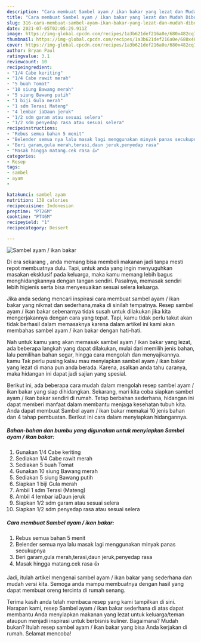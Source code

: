 ```yaml
---
description: "Cara membuat Sambel ayam / ikan bakar yang lezat dan Mudah Dibuat"
title: "Cara membuat Sambel ayam / ikan bakar yang lezat dan Mudah Dibuat"
slug: 316-cara-membuat-sambel-ayam-ikan-bakar-yang-lezat-dan-mudah-dibuat
date: 2021-07-05T02:05:29.911Z
image: https://img-global.cpcdn.com/recipes/1a3b621def216a0e/680x482cq70/sambel-ayam-ikan-bakar-foto-resep-utama.jpg
thumbnail: https://img-global.cpcdn.com/recipes/1a3b621def216a0e/680x482cq70/sambel-ayam-ikan-bakar-foto-resep-utama.jpg
cover: https://img-global.cpcdn.com/recipes/1a3b621def216a0e/680x482cq70/sambel-ayam-ikan-bakar-foto-resep-utama.jpg
author: Bryan Paul
ratingvalue: 3.1
reviewcount: 10
recipeingredient:
- "1/4 Cabe keriting"
- "1/4 Cabe rawit merah"
- "5 buah Tomat"
- "10 siung Bawang merah"
- "5 siung Bawang putih"
- "1 biji Gula merah"
- "1 sdm Terasi Mateng"
- "4 lembar iaDaun jeruk"
- "1/2 sdm garam atau sesuai selera"
- "1/2 sdm penyedap rasa atau sesuai selera"
recipeinstructions:
- "Rebus semua bahan 5 menit"
- "Belender semua nya lalu masak lagi menggunakan minyak panas secukupnya"
- "Beri garam,gula merah,terasi,daun jeruk,penyedap rasa"
- "Masak hingga matang.cek rasa 👍"
categories:
- Resep
tags:
- sambel
- ayam
- 

katakunci: sambel ayam  
nutrition: 138 calories
recipecuisine: Indonesian
preptime: "PT26M"
cooktime: "PT46M"
recipeyield: "1"
recipecategory: Dessert

---
```



![Sambel ayam / ikan bakar](https://img-global.cpcdn.com/recipes/1a3b621def216a0e/680x482cq70/sambel-ayam-ikan-bakar-foto-resep-utama.jpg)

Di era  sekarang , anda memang bisa membeli makanan jadi tanpa mesti repot membuatnya dulu. Tapi, untuk anda yang ingin menyuguhkan masakan eksklusif pada keluarga, maka kamu memang lebih bagus menghidangkannya dengan tangan sendiri. Pasalnya, memasak sendiri lebih higienis serta bisa menyesuaikan sesuai selera keluarga.

Jika anda sedang mencari inspirasi cara membuat sambel ayam / ikan bakar yang nikmat dan sederhana,maka di sinilah tempatnya. Resep sambel ayam / ikan bakar  sebenarnya tidak susah untuk dilakukan jika kita mengerjakannya dengan cara yang tepat. Tapi, kamu tidak perlu takut akan tidak berhasil dalam memasaknya 
karena dalam artikel ini kami akan membahas sambel ayam / ikan bakar dengan hati-hati.  



Nah untuk kamu yang akan memasak sambel ayam / ikan bakar yang lezat, ada beberapa langkah yang dapat dilakukan, mulai dari memilih jenis bahan, lalu pemilihan bahan segar, hingga cara mengolah dan menyajikannya. kamu Tak perlu pusing kalau mau menyiapkan sambel ayam / ikan bakar yang lezat di mana pun anda berada. Karena, asalkan anda  tahu caranya, maka hidangan ini dapat jadi sajian yang spesial.

Berikut ini, ada beberapa cara mudah dalam mengolah resep sambel ayam / ikan bakar yang siap dihidangkan. Sekarang, mari kita coba siapkan sambel ayam / ikan bakar sendiri di rumah. Tetap berbahan sederhana, hidangan ini dapat memberi manfaat dalam membantu menjaga kesehatan tubuh kita. Anda dapat membuat Sambel ayam / ikan bakar memakai 10 jenis bahan dan 4 tahap pembuatan. Berikut ini cara dalam menyiapkan hidangannya.

<!--inarticleads1-->

##### Bahan-bahan dan bumbu yang digunakan untuk menyiapkan Sambel ayam / ikan bakar:

1. Gunakan 1/4 Cabe keriting
1. Sediakan 1/4 Cabe rawit merah
1. Sediakan 5 buah Tomat
1. Gunakan 10 siung Bawang merah
1. Sediakan 5 siung Bawang putih
1. Siapkan 1 biji Gula merah
1. Ambil 1 sdm Terasi (Mateng)
1. Ambil 4 lembar iaDaun jeruk
1. Siapkan 1/2 sdm garam atau sesuai selera
1. Siapkan 1/2 sdm penyedap rasa atau sesuai selera




<!--inarticleads2-->

##### Cara membuat Sambel ayam / ikan bakar:

1. Rebus semua bahan 5 menit
1. Belender semua nya lalu masak lagi menggunakan minyak panas secukupnya
1. Beri garam,gula merah,terasi,daun jeruk,penyedap rasa
1. Masak hingga matang.cek rasa 👍




Jadi, itulah artikel mengenai  sambel ayam / ikan bakar  yang sederhana dan mudah versi kita. Semoga anda mampu membuatnya dengan hasil yang dapat membuat oreng tercinta di rumah senang. 

Terima kasih anda telah membaca resep yang kami tampilkan di sini. Harapan kami, resep  Sambel ayam / ikan bakar sederhana di atas dapat membantu Anda menyiapkan makanan yang lezat untuk keluarga/teman ataupun menjadi inspirasi untuk berbisnis kuliner. Bagaimana? Mudah bukan? Itulah resep sambel ayam / ikan bakar yang bisa Anda kerjakan di rumah. Selamat mencoba!

